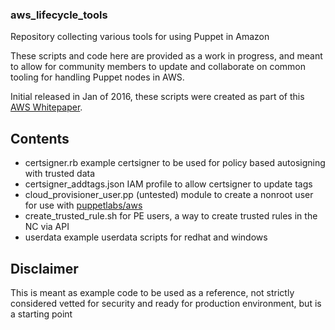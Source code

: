 ### aws_lifecycle_tools
Repository collecting various tools for using Puppet in Amazon

These scripts and code here are provided as a work in progress,
and meant to allow for community members to update and collaborate
on common tooling for handling Puppet nodes in AWS.

Initial released in Jan of 2016, these scripts were created as part
of this [AWS Whitepaper](http://info.puppetlabs.com/GL-2016-01-WC-1873-AWS-Whitepaper_Registration.html).

## Contents

* certsigner.rb
  example certsigner to be used for policy based autosigning with trusted data
* certsigner_addtags.json
  IAM profile to allow certsigner to update tags
* cloud_provisioner_user.pp
  (untested) module to create a nonroot user for use with [puppetlabs/aws](https://forge.puppetlabs.com/puppetlabs/aws)
* create_trusted_rule.sh
  for PE users, a way to create trusted rules in the NC via API
* userdata
  example userdata scripts for redhat and windows


## Disclaimer
This is meant as example code to be used as a reference, not strictly considered
vetted for security and ready for production environment, but is a starting point
